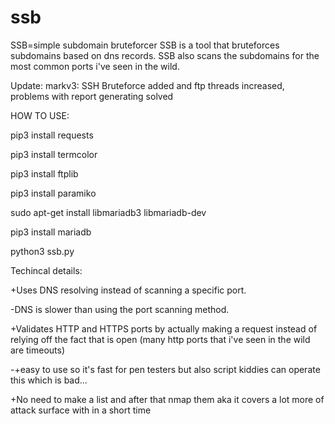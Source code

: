 # ssb
SSB=simple subdomain bruteforcer
SSB is a tool that bruteforces subdomains based on dns records.
SSB also scans the subdomains for the most common ports i've seen in the wild.

Update: markv3: SSH Bruteforce added and ftp threads increased, problems with report generating solved


HOW TO USE:

pip3 install requests

pip3 install termcolor

pip3 install ftplib

pip3 install paramiko

sudo apt-get install libmariadb3 libmariadb-dev

pip3 install mariadb

python3 ssb.py




Techincal details:

+Uses DNS resolving instead of scanning a specific port.


-DNS is slower than using the port scanning method.


+Validates HTTP and HTTPS ports by actually making a request instead of relying off the fact that is open (many http ports that i've seen in the wild are timeouts)


-+easy to use so it's fast for pen testers but also script kiddies can operate this which is bad...


+No need to make a list and after that nmap them aka it covers a lot more of attack surface with in a short time
